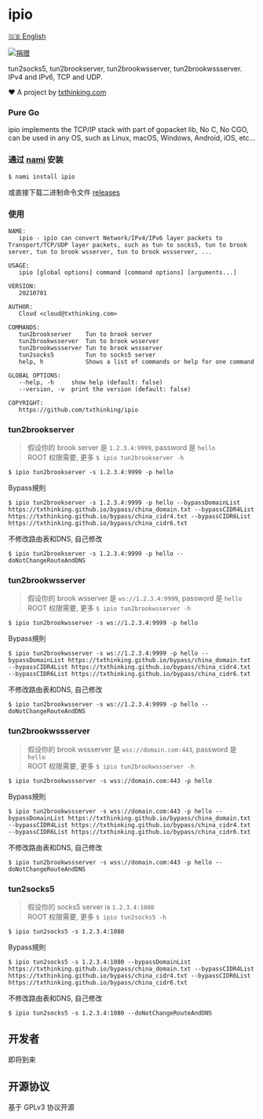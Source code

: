 # ipio

[🇬🇧 English](README.md)

[![捐赠](https://img.shields.io/badge/%E6%94%AF%E6%8C%81-%E6%8D%90%E8%B5%A0-ff69b4.svg)](https://github.com/sponsors/txthinking)

tun2socks5, tun2brookserver, tun2brookwsserver, tun2brookwssserver. IPv4 and IPv6, TCP and UDP.

❤️ A project by [txthinking.com](https://www.txthinking.com)

### Pure Go

ipio implements the TCP/IP stack with part of gopacket lib, No C, No CGO, can be used in any OS, such as Linux, macOS, Windows, Android, iOS, etc...

### 通过 [nami](https://github.com/txthinking/nami) 安装

```
$ nami install ipio
```

或直接下载二进制命令文件 [releases](https://github.com/txthinking/ipio/releases)

### 使用

```
NAME:
   ipio - ipio can convert Network/IPv4/IPv6 layer packets to Transport/TCP/UDP layer packets, such as tun to socks5, tun to brook server, tun to brook wsserver, tun to brook wssserver, ...

USAGE:
   ipio [global options] command [command options] [arguments...]

VERSION:
   20210701

AUTHOR:
   Cloud <cloud@txthinking.com>

COMMANDS:
   tun2brookserver    Tun to brook server
   tun2brookwsserver  Tun to brook wsserver
   tun2brookwssserver Tun to brook wssserver
   tun2socks5         Tun to socks5 server
   help, h            Shows a list of commands or help for one command

GLOBAL OPTIONS:
   --help, -h     show help (default: false)
   --version, -v  print the version (default: false)

COPYRIGHT:
   https://github.com/txthinking/ipio
```

### tun2brookserver

> 假设你的 brook server 是 `1.2.3.4:9999`, password 是 `hello`<br/>
> ROOT 权限需要, 更多 `$ ipio tun2brookserver -h`

```
$ ipio tun2brookserver -s 1.2.3.4:9999 -p hello
```
Bypass規則
```
$ ipio tun2brookserver -s 1.2.3.4:9999 -p hello --bypassDomainList https://txthinking.github.io/bypass/china_domain.txt --bypassCIDR4List https://txthinking.github.io/bypass/china_cidr4.txt --bypassCIDR6List https://txthinking.github.io/bypass/china_cidr6.txt
```
不修改路由表和DNS, 自己修改
```
$ ipio tun2brookserver -s 1.2.3.4:9999 -p hello --doNotChangeRouteAndDNS
```

### tun2brookwsserver

> 假设你的 brook wsserver 是 `ws://1.2.3.4:9999`, password 是 `hello`<br/>
> ROOT 权限需要, 更多 `$ ipio tun2brookwsserver -h`

```
$ ipio tun2brookwsserver -s ws://1.2.3.4:9999 -p hello
```
Bypass規則
```
$ ipio tun2brookwsserver -s ws://1.2.3.4:9999 -p hello --bypassDomainList https://txthinking.github.io/bypass/china_domain.txt --bypassCIDR4List https://txthinking.github.io/bypass/china_cidr4.txt --bypassCIDR6List https://txthinking.github.io/bypass/china_cidr6.txt
```
不修改路由表和DNS, 自己修改
```
$ ipio tun2brookwsserver -s ws://1.2.3.4:9999 -p hello --doNotChangeRouteAndDNS
```

### tun2brookwssserver

> 假设你的 brook wssserver 是 `wss://domain.com:443`, password 是 `hello`<br/>
> ROOT 权限需要, 更多 `$ ipio tun2brookwssserver -h`

```
$ ipio tun2brookwssserver -s wss://domain.com:443 -p hello
```
Bypass規則
```
$ ipio tun2brookwssserver -s wss://domain.com:443 -p hello --bypassDomainList https://txthinking.github.io/bypass/china_domain.txt --bypassCIDR4List https://txthinking.github.io/bypass/china_cidr4.txt --bypassCIDR6List https://txthinking.github.io/bypass/china_cidr6.txt
```
不修改路由表和DNS, 自己修改
```
$ ipio tun2brookwssserver -s wss://domain.com:443 -p hello --doNotChangeRouteAndDNS
```

### tun2socks5

> 假设你的 socks5 server is `1.2.3.4:1080`<br/>
> ROOT 权限需要, 更多 `$ ipio tun2socks5 -h`

```
$ ipio tun2socks5 -s 1.2.3.4:1080
```
Bypass規則
```
$ ipio tun2socks5 -s 1.2.3.4:1080 --bypassDomainList https://txthinking.github.io/bypass/china_domain.txt --bypassCIDR4List https://txthinking.github.io/bypass/china_cidr4.txt --bypassCIDR6List https://txthinking.github.io/bypass/china_cidr6.txt
```
不修改路由表和DNS, 自己修改
```
$ ipio tun2socks5 -s 1.2.3.4:1080 --doNotChangeRouteAndDNS
```

## 开发者

即将到来

## 开源协议

基于 GPLv3 协议开源
